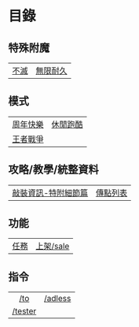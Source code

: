# 目錄

## 特殊附魔

|||
|:---:|:---:|
|[不滅](./enchantments/eternal.md)|[無限耐久](./enchantments/infinite_durability.md)|

## 模式

|||
|:---:|:---:|
|[周年快樂](./modes/happy_anniversary.md)|[休閒跑酷](./modes/leisure_parkour.md)|
|[王者戰爭](./modes/king_battle.md)||

## 攻略/教學/統整資料

|||
|:---:|:---:|
|[敲裝資訊-特附細節篇](./guides/anvil_enchbook.md)|[傳點列表](./guides/to_list.md)|

## 功能

|||
|:---:|:---:|
|[任務](./functions/task.md)|[上架/sale](./functions/sale.md)|

## 指令

|||
|:---:|:---:|
|[/to](./commands/to.md)|[/adless](./commands/adless.md)|
|[/tester](./commands/tester.md)||
